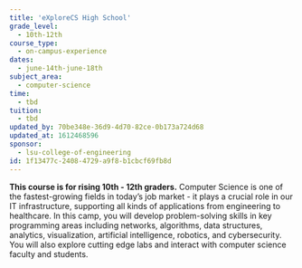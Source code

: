 ```yaml
---
title: 'eXploreCS High School'
grade_level:
  - 10th-12th
course_type:
  - on-campus-experience
dates:
  - june-14th-june-18th
subject_area:
  - computer-science
time:
  - tbd
tuition:
  - tbd
updated_by: 70be348e-36d9-4d70-82ce-0b173a724d68
updated_at: 1612468596
sponsor:
  - lsu-college-of-engineering
id: 1f13477c-2408-4729-a9f8-b1cbcf69fb8d
---
```

<b>This course is for rising 10th - 12th graders.</b> Computer Science is one of the fastest-growing fields in today’s job market - it plays a crucial role in our IT infrastructure, supporting all kinds of applications from engineering to healthcare. In this camp, you will develop problem-solving skills in key programming areas including networks, algorithms, data structures, analytics, visualization, artificial intelligence, robotics, and cybersecurity. You will also explore cutting edge labs and interact with computer science faculty and students.